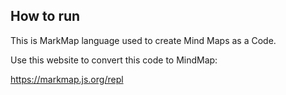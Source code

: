 ## How to run

This is MarkMap language used to create Mind Maps as a Code.

Use this website to convert this code to MindMap: 

https://markmap.js.org/repl
